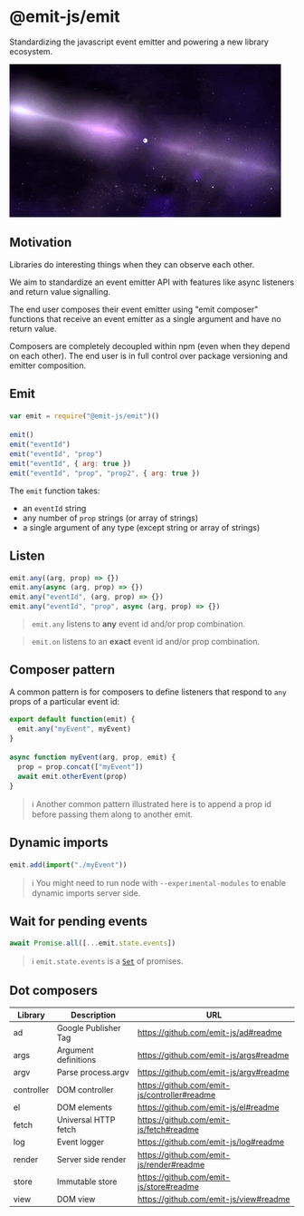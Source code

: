 # @emit-js/emit

Standardizing the javascript event emitter and powering a new library ecosystem.

![emit](emit.gif)

## Motivation

Libraries do interesting things when they can observe each other.

We aim to standardize an event emitter API with features like async listeners and return value signalling.

The end user composes their event emitter using "emit composer" functions that receive an event emitter as a single argument and have no return value.

Composers are completely decoupled within npm (even when they depend on each other). The end user is in full control over package versioning and emitter composition.

## Emit

```js
var emit = require("@emit-js/emit")()

emit()
emit("eventId")
emit("eventId", "prop")
emit("eventId", { arg: true })
emit("eventId", "prop", "prop2", { arg: true })
```

The `emit` function takes:

- an `eventId` string
- any number of `prop` strings (or array of strings)
- a single argument of any type (except string or array of strings)

## Listen

```js
emit.any((arg, prop) => {})
emit.any(async (arg, prop) => {})
emit.any("eventId", (arg, prop) => {})
emit.any("eventId", "prop", async (arg, prop) => {})
```

> `emit.any` listens to **any** event id and/or prop combination.

> `emit.on` listens to an **exact** event id and/or prop combination.

## Composer pattern

A common pattern is for composers to define listeners that respond to `any` props of a particular event id:

```js
export default function(emit) {
  emit.any("myEvent", myEvent)
}

async function myEvent(arg, prop, emit) {
  prop = prop.concat(["myEvent"])
  await emit.otherEvent(prop)
}
```

> ℹ️ Another common pattern illustrated here is to append a prop id before passing them along to another emit.

## Dynamic imports

```js
emit.add(import("./myEvent"))
```

> ℹ️ You might need to run node with `--experimental-modules` to enable dynamic imports server side.

## Wait for pending events

```js
await Promise.all([...emit.state.events])
```

> ℹ️ `emit.state.events` is a [`Set`](https://developer.mozilla.org/en-US/docs/Web/JavaScript/Reference/Global_Objects/Set) of promises.

## Dot composers

| Library    | Description          | URL                                          |
| ---------- | -------------------- | -------------------------------------------- |
| ad         | Google Publisher Tag | https://github.com/emit-js/ad#readme         |
| args       | Argument definitions | https://github.com/emit-js/args#readme       |
| argv       | Parse process.argv   | https://github.com/emit-js/argv#readme       |
| controller | DOM controller       | https://github.com/emit-js/controller#readme |
| el         | DOM elements         | https://github.com/emit-js/el#readme         |
| fetch      | Universal HTTP fetch | https://github.com/emit-js/fetch#readme      |
| log        | Event logger         | https://github.com/emit-js/log#readme        |
| render     | Server side render   | https://github.com/emit-js/render#readme     |
| store      | Immutable store      | https://github.com/emit-js/store#readme      |
| view       | DOM view             | https://github.com/emit-js/view#readme       |
